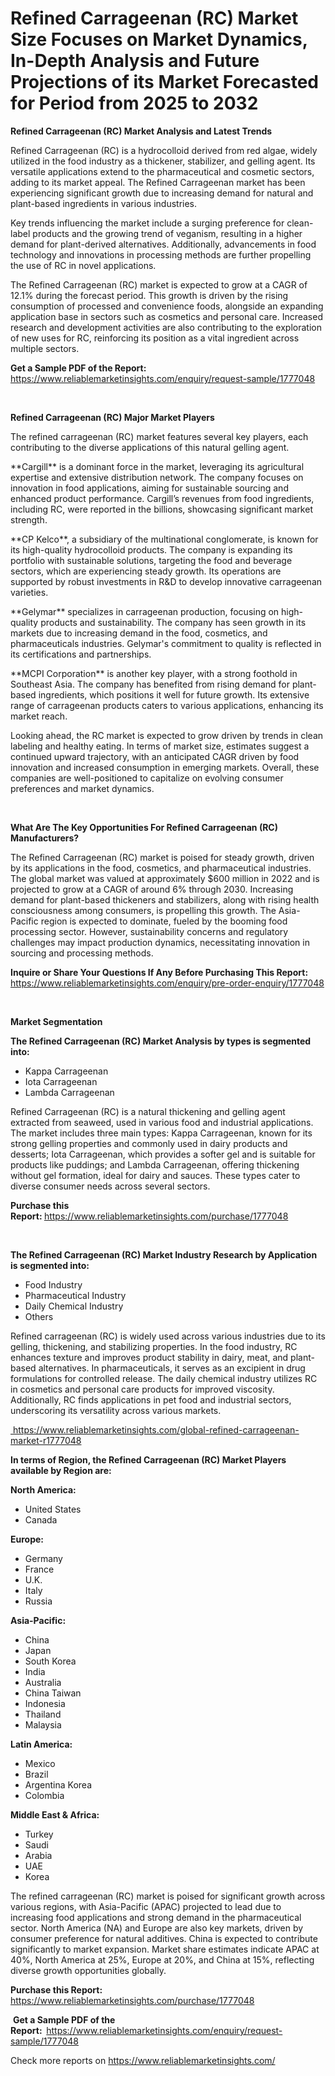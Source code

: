 <p><h1>Refined Carrageenan (RC) Market Size Focuses on Market Dynamics, In-Depth Analysis and Future Projections of its Market Forecasted for Period from 2025 to 2032</h1></p><p><strong>Refined Carrageenan (RC) Market Analysis and Latest Trends</strong></p>
<p><p>Refined Carrageenan (RC) is a hydrocolloid derived from red algae, widely utilized in the food industry as a thickener, stabilizer, and gelling agent. Its versatile applications extend to the pharmaceutical and cosmetic sectors, adding to its market appeal. The Refined Carrageenan market has been experiencing significant growth due to increasing demand for natural and plant-based ingredients in various industries. </p><p>Key trends influencing the market include a surging preference for clean-label products and the growing trend of veganism, resulting in a higher demand for plant-derived alternatives. Additionally, advancements in food technology and innovations in processing methods are further propelling the use of RC in novel applications. </p><p>The Refined Carrageenan (RC) market is expected to grow at a CAGR of 12.1% during the forecast period. This growth is driven by the rising consumption of processed and convenience foods, alongside an expanding application base in sectors such as cosmetics and personal care. Increased research and development activities are also contributing to the exploration of new uses for RC, reinforcing its position as a vital ingredient across multiple sectors.</p></p>
<p><strong>Get a Sample PDF of the Report:&nbsp;</strong> <a href="https://www.reliablemarketinsights.com/enquiry/request-sample/1777048?utm_campaign=1512&utm_medium=2&utm_source=Github&utm_content=ia&utm_term=02022025&utm_id=refined-carrageenan-rc">https://www.reliablemarketinsights.com/enquiry/request-sample/1777048</a></p>
<p>&nbsp;</p>
<p><strong>Refined Carrageenan (RC) Major Market Players</strong></p>
<p><p>The refined carrageenan (RC) market features several key players, each contributing to the diverse applications of this natural gelling agent. </p><p>**Cargill** is a dominant force in the market, leveraging its agricultural expertise and extensive distribution network. The company focuses on innovation in food applications, aiming for sustainable sourcing and enhanced product performance. Cargill’s revenues from food ingredients, including RC, were reported in the billions, showcasing significant market strength.</p><p>**CP Kelco**, a subsidiary of the multinational conglomerate, is known for its high-quality hydrocolloid products. The company is expanding its portfolio with sustainable solutions, targeting the food and beverage sectors, which are experiencing steady growth. Its operations are supported by robust investments in R&D to develop innovative carrageenan varieties.</p><p>**Gelymar** specializes in carrageenan production, focusing on high-quality products and sustainability. The company has seen growth in its markets due to increasing demand in the food, cosmetics, and pharmaceuticals industries. Gelymar's commitment to quality is reflected in its certifications and partnerships.</p><p>**MCPI Corporation** is another key player, with a strong foothold in Southeast Asia. The company has benefited from rising demand for plant-based ingredients, which positions it well for future growth. Its extensive range of carrageenan products caters to various applications, enhancing its market reach.</p><p>Looking ahead, the RC market is expected to grow driven by trends in clean labeling and healthy eating. In terms of market size, estimates suggest a continued upward trajectory, with an anticipated CAGR driven by food innovation and increased consumption in emerging markets. Overall, these companies are well-positioned to capitalize on evolving consumer preferences and market dynamics.</p></p>
<p>&nbsp;</p>
<p><strong>What Are The Key Opportunities For Refined Carrageenan (RC) Manufacturers?</strong></p>
<p><p>The Refined Carrageenan (RC) market is poised for steady growth, driven by its applications in the food, cosmetics, and pharmaceutical industries. The global market was valued at approximately $600 million in 2022 and is projected to grow at a CAGR of around 6% through 2030. Increasing demand for plant-based thickeners and stabilizers, along with rising health consciousness among consumers, is propelling this growth. The Asia-Pacific region is expected to dominate, fueled by the booming food processing sector. However, sustainability concerns and regulatory challenges may impact production dynamics, necessitating innovation in sourcing and processing methods.</p></p>
<p><strong>Inquire or Share Your Questions If Any Before Purchasing This Report:</strong> <a href="https://www.reliablemarketinsights.com/enquiry/pre-order-enquiry/1777048?utm_campaign=1512&utm_medium=2&utm_source=Github&utm_content=ia&utm_term=02022025&utm_id=refined-carrageenan-rc">https://www.reliablemarketinsights.com/enquiry/pre-order-enquiry/1777048</a></p>
<p>&nbsp;</p>
<p><strong>Market Segmentation</strong></p>
<p><strong>The Refined Carrageenan (RC) Market Analysis by types is segmented into:</strong></p>
<p><ul><li>Kappa Carrageenan</li><li>Iota Carrageenan</li><li>Lambda Carrageenan</li></ul></p>
<p><p>Refined Carrageenan (RC) is a natural thickening and gelling agent extracted from seaweed, used in various food and industrial applications. The market includes three main types: Kappa Carrageenan, known for its strong gelling properties and commonly used in dairy products and desserts; Iota Carrageenan, which provides a softer gel and is suitable for products like puddings; and Lambda Carrageenan, offering thickening without gel formation, ideal for dairy and sauces. These types cater to diverse consumer needs across several sectors.</p></p>
<p><strong>Purchase this Report:&nbsp;</strong><a href="https://www.reliablemarketinsights.com/purchase/1777048?utm_campaign=1512&utm_medium=2&utm_source=Github&utm_content=ia&utm_term=02022025&utm_id=refined-carrageenan-rc">https://www.reliablemarketinsights.com/purchase/1777048</a></p>
<p>&nbsp;</p>
<p><strong>The Refined Carrageenan (RC) Market Industry Research by Application is segmented into:</strong></p>
<p><ul><li>Food Industry</li><li>Pharmaceutical Industry</li><li>Daily Chemical Industry</li><li>Others</li></ul></p>
<p><p>Refined carrageenan (RC) is widely used across various industries due to its gelling, thickening, and stabilizing properties. In the food industry, RC enhances texture and improves product stability in dairy, meat, and plant-based alternatives. In pharmaceuticals, it serves as an excipient in drug formulations for controlled release. The daily chemical industry utilizes RC in cosmetics and personal care products for improved viscosity. Additionally, RC finds applications in pet food and industrial sectors, underscoring its versatility across various markets.</p></p>
<p><a href="https://www.reliablemarketinsights.com/global-refined-carrageenan-market-r1777048?utm_campaign=1512&utm_medium=2&utm_source=Github&utm_content=ia&utm_term=02022025&utm_id=refined-carrageenan-rc">&nbsp;https://www.reliablemarketinsights.com/global-refined-carrageenan-market-r1777048</a></p>
<p><strong>In terms of Region, the Refined Carrageenan (RC) Market Players available by Region are:</strong></p>
<p>
    <p> <strong> North America: </strong>
        <ul>
            <li>United States</li>
            <li>Canada</li>
        </ul>
        </p> 
    <p> <strong> Europe: </strong>
        <ul>
            <li>Germany</li>
            <li>France</li>
            <li>U.K.</li>
            <li>Italy</li>
            <li>Russia</li>
        </ul>
        </p> 
    <p> <strong> Asia-Pacific: </strong>
        <ul>
            <li>China</li>
            <li>Japan</li>
            <li>South Korea</li>
            <li>India</li>
            <li>Australia</li>
            <li>China Taiwan</li>
            <li>Indonesia</li>
            <li>Thailand</li>
            <li>Malaysia</li>
        </ul>
        </p> 
    <p> <strong> Latin America: </strong>
        <ul>
            <li>Mexico</li>
            <li>Brazil</li>
            <li>Argentina Korea</li>
            <li>Colombia</li>
        </ul>
        </p> 
    <p> <strong> Middle East & Africa: </strong>
        <ul>
            <li>Turkey</li>
            <li>Saudi</li>
            <li>Arabia</li>
            <li>UAE</li>
            <li>Korea</li>
        </ul>
    </p>
    </p>
<p><p>The refined carrageenan (RC) market is poised for significant growth across various regions, with Asia-Pacific (APAC) projected to lead due to increasing food applications and strong demand in the pharmaceutical sector. North America (NA) and Europe are also key markets, driven by consumer preference for natural additives. China is expected to contribute significantly to market expansion. Market share estimates indicate APAC at 40%, North America at 25%, Europe at 20%, and China at 15%, reflecting diverse growth opportunities globally.</p></p>
<p><strong>Purchase this Report: </strong><a href="https://www.reliablemarketinsights.com/purchase/1777048?utm_campaign=1512&utm_medium=2&utm_source=Github&utm_content=ia&utm_term=02022025&utm_id=refined-carrageenan-rc">https://www.reliablemarketinsights.com/purchase/1777048</a></p>
<p>&nbsp;<strong>Get a Sample PDF of the Report:&nbsp;&nbsp;</strong><a href="https://www.reliablemarketinsights.com/enquiry/request-sample/1777048?utm_campaign=1512&utm_medium=2&utm_source=Github&utm_content=ia&utm_term=02022025&utm_id=refined-carrageenan-rc">https://www.reliablemarketinsights.com/enquiry/request-sample/1777048</a></p>
<p><strong></strong></p>
<p>Check more reports on <a href="https://www.reliablemarketinsights.com/?utm_campaign=1512&utm_medium=2&utm_source=Github&utm_content=ia&utm_term=02022025&utm_id=refined-carrageenan-rc">https://www.reliablemarketinsights.com/</a></p>